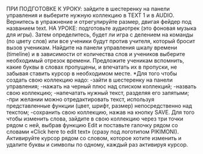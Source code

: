 ПРИ ПОДГОТОВКЕ К УРОКУ: зайдите в шестеренку на панели управления и выберите нужную коллекцию в TEXT 1 и в AUDIO. Вернитесь в упражнение и отрегулируйте размер, двигая фейдер под названием text.
НА УРОКЕ: подготовьте аудиотрек (это фоновая музыка для игры). Затем определитесь, будет ли игра с делением на команды (по цвету слов) или все ученики будут против учителя, который бросит вызов ученикам. Найдите на панели управления шкалу времени (timeline) и в зависимости от количества слов и учеников выберите необходимый отрезок времени. Предложите ученикам вспомнить, какие буквы в словах пропущены, и впечатать их в пропуски, не забывая ставить курсор в необходимом месте. 
*Для того чтобы создать свою коллекцию надо:
-зайти в шестеренку на панели управления;
-нажать на черный плюс над списком коллекций;
-назвать свою коллекцию;
-напечатать нужный текст, разделяя его запятыми;
-при желании можно отредактировать текст, используя представленные функции (цвет, шрифт, размер) непосредственно над текстом;
-сохранить свою коллекцию, нажав на кнопку SAVE.
Для того чтобы изменить слова, зайдите в свою коллекцию через три точки рядом с ней, выбрав функцию Edit и поставьте галочку рядом со словами «Click here to edit text» (сразу под логотипом PIKIMONI). Активируйте курсор рядом со словом, которое хотите изменить и удалите буквы и символы по одному, каждый раз активируя курсор. 
